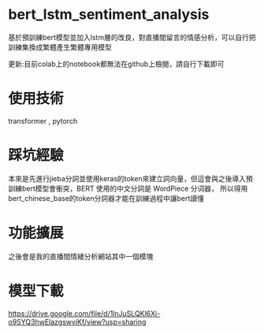 # bert_lstm_sentiment_analysis
基於預訓練bert模型並加入lstm層的改良，對直播間留言的情感分析，可以自行把訓練集換成繁體產生繁體專用模型

更新:目前colab上的notebook都無法在github上檢閱，請自行下載即可

# 使用技術
transformer , pytorch


# 踩坑經驗
本來是先進行jieba分詞並使用keras的token來建立詞向量，但這會與之後導入預訓練bert模型會衝突，BERT 使用的中文分詞是 WordPiece 分词器，
所以得用bert_chinese_base的token分詞器才能在訓練過程中讓bert讀懂
# 功能擴展
之後會是我的直播間情緒分析網站其中一個模塊

# 模型下載

https://drive.google.com/file/d/1lnJuSLQKl6Xi-o9SYQ3hwElazgswvjKf/view?usp=sharing
